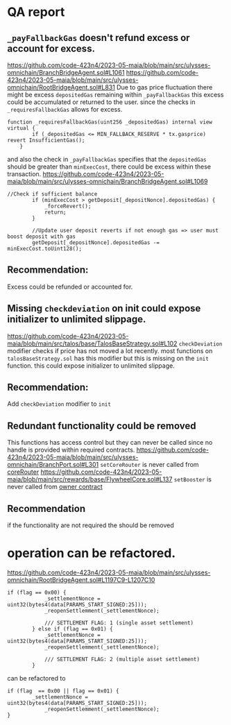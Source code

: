 # QA report
## `_payFallbackGas` doesn't refund excess or account for excess.
https://github.com/code-423n4/2023-05-maia/blob/main/src/ulysses-omnichain/BranchBridgeAgent.sol#L1061
https://github.com/code-423n4/2023-05-maia/blob/main/src/ulysses-omnichain/RootBridgeAgent.sol#L831
Due to gas price fluctuation there might be excess `depositedGas` remaining within `_payFallbackGas` this excess could be accumulated or returned to the user.
since the checks in `_requiresFallbackGas` allows for excess.
```solidity
function _requiresFallbackGas(uint256 _depositedGas) internal view virtual {
        if (_depositedGas <= MIN_FALLBACK_RESERVE * tx.gasprice) revert InsufficientGas();
    }
```
and also the check in `_payFallbackGas` specifies that the `depositedGas` should be greater than `minExecCost`, there could be excess within these transaction.
https://github.com/code-423n4/2023-05-maia/blob/main/src/ulysses-omnichain/BranchBridgeAgent.sol#L1069
```solidity
//Check if sufficient balance
        if (minExecCost > getDeposit[_depositNonce].depositedGas) {
            _forceRevert();
            return;
        }

        //Update user deposit reverts if not enough gas => user must boost deposit with gas
        getDeposit[_depositNonce].depositedGas -= minExecCost.toUint128();
```
## Recommendation:
Excess could be refunded or accounted for.

## Missing `checkdeviation` on init could expose initializer to unlimited slippage.
https://github.com/code-423n4/2023-05-maia/blob/main/src/talos/base/TalosBaseStrategy.sol#L102
`checkDeviation` modifier checks if price has not moved a lot recently. most functions on `talosBaseStrategy.sol` has this modifier but this is missing on the `init` function. this could expose initializer to unlimited slippage.
## Recommendation:
Add `checkDeviation` modifier to `init`

## Redundant functionality could be removed
This functions has access control but they can never be called since no handle is provided within required contracts.
https://github.com/code-423n4/2023-05-maia/blob/main/src/ulysses-omnichain/BranchPort.sol#L301
 `setCoreRouter` is never called from [coreRouter](https://github.com/code-423n4/2023-05-maia/blob/main/src/ulysses-omnichain/CoreBranchRouter.sol#L19)
https://github.com/code-423n4/2023-05-maia/blob/main/src/rewards/base/FlywheelCore.sol#L137
`setBooster` is never called from [owner contract](https://github.com/code-423n4/2023-05-maia/blob/main/src/gauges/factories/BribesFactory.sol#L18)
## Recommendation
if the functionality are not required the should be removed

# operation can be refactored.
https://github.com/code-423n4/2023-05-maia/blob/main/src/ulysses-omnichain/RootBridgeAgent.sol#L1197C9-L1207C10
```solidity
if (flag == 0x00) {
            _settlementNonce = uint32(bytes4(data[PARAMS_START_SIGNED:25]));
            _reopenSettlemment(_settlementNonce);

            /// SETTLEMENT FLAG: 1 (single asset settlement)
        } else if (flag == 0x01) {
            _settlementNonce = uint32(bytes4(data[PARAMS_START_SIGNED:25]));
            _reopenSettlemment(_settlementNonce);

            /// SETTLEMENT FLAG: 2 (multiple asset settlement)
        }
```
can be refactored to
```solidity
if (flag  == 0x00 || flag == 0x01) {
	    _settlementNonce = uint32(bytes4(data[PARAMS_START_SIGNED:25]));
            _reopenSettlemment(_settlementNonce);
}
```